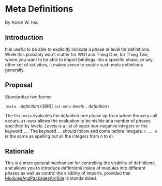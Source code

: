 # Meta Definitions

By Aaron W. Hsu

## Introduction

It is useful to be able to explicitly indicate a phase or level for definitions. While this probably won't matter for WG1 and Thing One, for Thing Two, where you want to be able to import bindings into a specific phase, or any other  set of activities, it makes sense to enable such meta definitions generally.

## Proposal

Standardize two forms:

`(meta` `.` *definition*`)`[[BR]]
`(at-meta` *levels* `.` *definition*`)`

The first `meta` evaluates the *definition* one phase up from where the `meta` call occurs. `at-meta` allows the evaluation to be visible at a number of phases specified by *levels*. *Levels* is a list of exact non-negative integers or the keyword `..`. The keyword `..` should follow and come before integers. `n .. m` is the same as spelling out all the integers from *n* to *m*.

## Rationale

This is a more general mechanism for controlling the visibility of definitions, and allows you to introduce definitions inside of modules into different phases as well as control the visibility of imports, provided that [ModulesAndPackagesArcfide](ModulesAndPackagesArcfide.md) is standardized.

